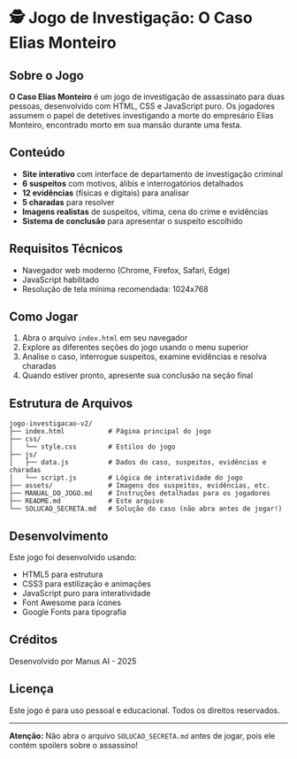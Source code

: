 # 🕵️ Jogo de Investigação: O Caso Elias Monteiro

## Sobre o Jogo

**O Caso Elias Monteiro** é um jogo de investigação de assassinato para duas pessoas, desenvolvido com HTML, CSS e JavaScript puro. Os jogadores assumem o papel de detetives investigando a morte do empresário Elias Monteiro, encontrado morto em sua mansão durante uma festa.

## Conteúdo

- **Site interativo** com interface de departamento de investigação criminal
- **6 suspeitos** com motivos, álibis e interrogatórios detalhados
- **12 evidências** (físicas e digitais) para analisar
- **5 charadas** para resolver
- **Imagens realistas** de suspeitos, vítima, cena do crime e evidências
- **Sistema de conclusão** para apresentar o suspeito escolhido

## Requisitos Técnicos

- Navegador web moderno (Chrome, Firefox, Safari, Edge)
- JavaScript habilitado
- Resolução de tela mínima recomendada: 1024x768

## Como Jogar

1. Abra o arquivo `index.html` em seu navegador
2. Explore as diferentes seções do jogo usando o menu superior
3. Analise o caso, interrogue suspeitos, examine evidências e resolva charadas
4. Quando estiver pronto, apresente sua conclusão na seção final

## Estrutura de Arquivos

```
jogo-investigacao-v2/
├── index.html           # Página principal do jogo
├── css/
│   └── style.css        # Estilos do jogo
├── js/
│   ├── data.js          # Dados do caso, suspeitos, evidências e charadas
│   └── script.js        # Lógica de interatividade do jogo
├── assets/              # Imagens dos suspeitos, evidências, etc.
├── MANUAL_DO_JOGO.md    # Instruções detalhadas para os jogadores
├── README.md            # Este arquivo
└── SOLUCAO_SECRETA.md   # Solução do caso (não abra antes de jogar!)
```

## Desenvolvimento

Este jogo foi desenvolvido usando:
- HTML5 para estrutura
- CSS3 para estilização e animações
- JavaScript puro para interatividade
- Font Awesome para ícones
- Google Fonts para tipografia

## Créditos

Desenvolvido por Manus AI - 2025

## Licença

Este jogo é para uso pessoal e educacional. Todos os direitos reservados.

---

**Atenção:** Não abra o arquivo `SOLUCAO_SECRETA.md` antes de jogar, pois ele contém spoilers sobre o assassino!

